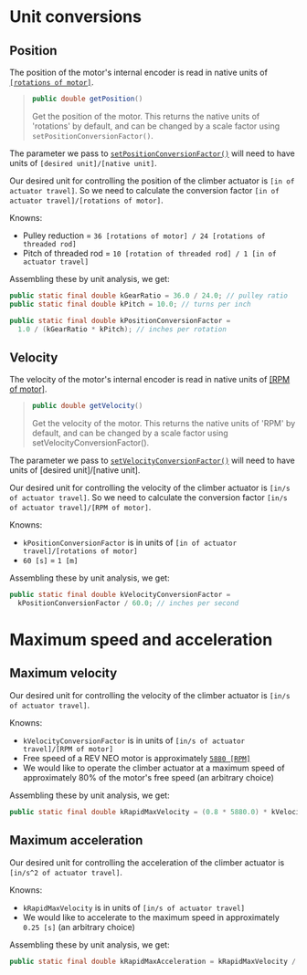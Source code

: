 # Unit conversions

## Position

The position of the motor's internal encoder is read in native units of [`[rotations of motor]`](https://codedocs.revrobotics.com/java/com/revrobotics/sparkrelativeencoder#getPosition()).
>```java
>public double getPosition()
>```
>Get the position of the motor. This returns the native units of 'rotations' by default, and can be changed by a scale factor using `setPositionConversionFactor()`.

The parameter we pass to [`setPositionConversionFactor()`](https://codedocs.revrobotics.com/java/com/revrobotics/sparkrelativeencoder#setPositionConversionFactor(double)) will need to have units of `[desired unit]/[native unit]`.

Our desired unit for controlling the position of the climber actuator is `[in of actuator travel]`. So we need to calculate the conversion factor `[in of actuator travel]/[rotations of motor]`.

Knowns:
- Pulley reduction = `36 [rotations of motor] / 24 [rotations of threaded rod]`
- Pitch of threaded rod = `10 [rotation of threaded rod] / 1 [in of actuator travel]`

Assembling these by unit analysis, we get:

```java
public static final double kGearRatio = 36.0 / 24.0; // pulley ratio
public static final double kPitch = 10.0; // turns per inch

public static final double kPositionConversionFactor =
  1.0 / (kGearRatio * kPitch); // inches per rotation
```

## Velocity

The velocity of the motor's internal encoder is read in native units of [[RPM of motor]](https://codedocs.revrobotics.com/java/com/revrobotics/sparkrelativeencoder#getVelocity()).
>```java
>public double getVelocity()
>```
>Get the velocity of the motor. This returns the native units of 'RPM' by default, and can be changed by a scale factor using setVelocityConversionFactor().

The parameter we pass to [`setVelocityConversionFactor()`](https://codedocs.revrobotics.com/java/com/revrobotics/sparkrelativeencoder#setVelocityConversionFactor(double)) will need to have units of [desired unit]/[native unit].

Our desired unit for controlling the velocity of the climber actuator is `[in/s of actuator travel]`. So we need to calculate the conversion factor `[in/s of actuator travel]/[RPM of motor]`.

Knowns:
- `kPositionConversionFactor` is in units of `[in of actuator travel]/[rotations of motor]`
- `60 [s]` = `1 [m]`

Assembling these by unit analysis, we get:

```java
public static final double kVelocityConversionFactor =
  kPositionConversionFactor / 60.0; // inches per second
```

# Maximum speed and acceleration

## Maximum velocity

Our desired unit for controlling the velocity of the climber actuator is `[in/s of actuator travel]`.

Knowns:
- `kVelocityConversionFactor` is in units of `[in/s of actuator travel]/[RPM of motor]`
- Free speed of a REV NEO motor is approximately [`5880 [RPM]`](https://www.reca.lc/motors)
- We would like to operate the climber actuator at a maximum speed of approximately 80% of the motor's free speed (an arbitrary choice)

Assembling these by unit analysis, we get:

```java
public static final double kRapidMaxVelocity = (0.8 * 5880.0) * kVelocityConversionFactor;
```

## Maximum acceleration

Our desired unit for controlling the acceleration of the climber actuator is `[in/s^2 of actuator travel]`.

Knowns:
- `kRapidMaxVelocity` is in units of `[in/s of actuator travel]`
- We would like to accelerate to the maximum speed in approximately `0.25 [s]` (an arbitrary choice)

Assembling these by unit analysis, we get:

```java
public static final double kRapidMaxAcceleration = kRapidMaxVelocity / 0.25;
```
